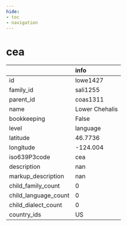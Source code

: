 ```yaml
---
hide:
- toc
- navigation
---
```

# cea
|                      | info           |
|:---------------------|:---------------|
| id                   | lowe1427       |
| family_id            | sali1255       |
| parent_id            | coas1311       |
| name                 | Lower Chehalis |
| bookkeeping          | False          |
| level                | language       |
| latitude             | 46.7736        |
| longitude            | -124.004       |
| iso639P3code         | cea            |
| description          | nan            |
| markup_description   | nan            |
| child_family_count   | 0              |
| child_language_count | 0              |
| child_dialect_count  | 0              |
| country_ids          | US             |